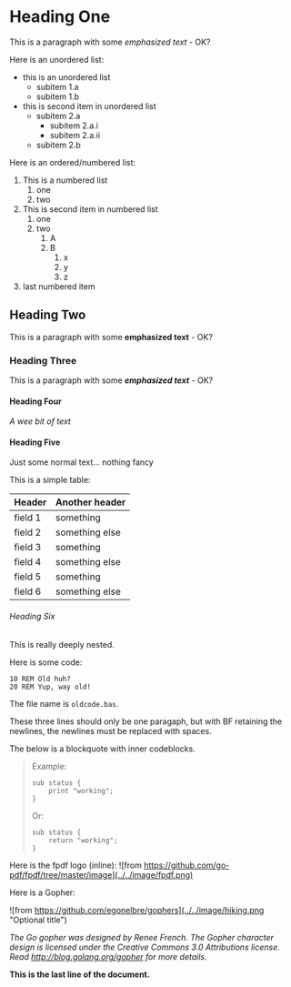 # Heading One
This is a paragraph with some *emphasized text* - OK?

Here is an unordered list:

- this is an unordered list
    - subitem 1.a
    - subitem 1.b
- this is second item in unordered list
    - subitem 2.a
        - subitem 2.a.i
        - subitem 2.a.ii
    - subitem 2.b

Here is an ordered/numbered list:

1. This is a numbered list
    1. one
    1. two
1. This is second item in numbered list
    1. one
    1. two
        1. A
        1. B
            1. x
            1. y
            1. z
1. last numbered item

## Heading Two
This is a paragraph with some **emphasized text** - OK?

### Heading Three
This is a paragraph with some ___emphasized text___ - OK?

#### Heading Four
*A wee bit of text*

#### Heading Five
Just some normal text... nothing fancy

This is a simple table:

| Header  | Another header |
|---------|----------------|
| field 1 | something      |
| field 2 | something else |
| field 3 | something      |
| field 4 | something else |
| field 5 | something      |
| field 6 | something else |

###### Heading Six
This is really deeply nested.

Here is some code:
```
10 REM Old huh?
20 REM Yup, way old!
```
The file name is `oldcode.bas`.

These three lines should
only be one paragaph, but with BF retaining 
the newlines, the newlines must be replaced with spaces.

The below is a blockquote with inner codeblocks.

> Example:
> 
>     sub status {
>         print "working";
>     }
> 
> Or:
> 
>     sub status {
>         return "working";
>     }

Here is the fpdf logo (inline): ![from https://github.com/go-pdf/fpdf/tree/master/image](../../image/fpdf.png)

Here is a Gopher:

![from https://github.com/egonelbre/gophers](../../image/hiking.png "Optional title")

*The Go gopher was designed by Renee French. The Gopher character design is licensed under the Creative Commons 3.0 Attributions license. Read http://blog.golang.org/gopher for more details.*


__This is the last line of the document.__
